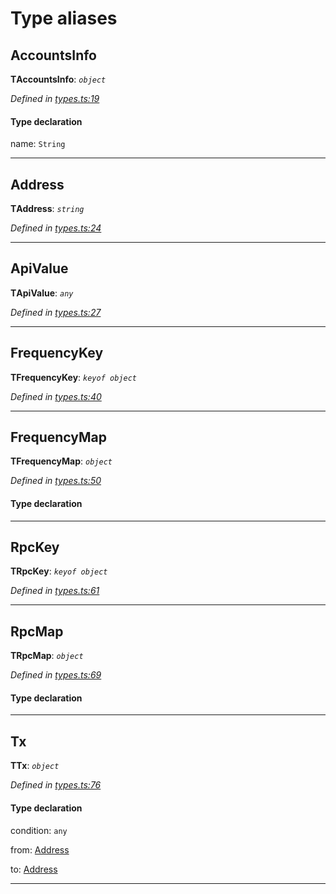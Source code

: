 

# Type aliases

<a id="accountsinfo"></a>

##  AccountsInfo

**ΤAccountsInfo**: *`object`*

*Defined in [types.ts:19](https://github.com/paritytech/js-libs/blob/f113b04/packages/light.js/src/types.ts#L19)*

#### Type declaration

 name: `String`

___
<a id="address"></a>

##  Address

**ΤAddress**: *`string`*

*Defined in [types.ts:24](https://github.com/paritytech/js-libs/blob/f113b04/packages/light.js/src/types.ts#L24)*

___
<a id="apivalue"></a>

##  ApiValue

**ΤApiValue**: *`any`*

*Defined in [types.ts:27](https://github.com/paritytech/js-libs/blob/f113b04/packages/light.js/src/types.ts#L27)*

___
<a id="frequencykey"></a>

##  FrequencyKey

**ΤFrequencyKey**: *`keyof object`*

*Defined in [types.ts:40](https://github.com/paritytech/js-libs/blob/f113b04/packages/light.js/src/types.ts#L40)*

___
<a id="frequencymap"></a>

##  FrequencyMap

**ΤFrequencyMap**: *`object`*

*Defined in [types.ts:50](https://github.com/paritytech/js-libs/blob/f113b04/packages/light.js/src/types.ts#L50)*

#### Type declaration

___
<a id="rpckey"></a>

##  RpcKey

**ΤRpcKey**: *`keyof object`*

*Defined in [types.ts:61](https://github.com/paritytech/js-libs/blob/f113b04/packages/light.js/src/types.ts#L61)*

___
<a id="rpcmap"></a>

##  RpcMap

**ΤRpcMap**: *`object`*

*Defined in [types.ts:69](https://github.com/paritytech/js-libs/blob/f113b04/packages/light.js/src/types.ts#L69)*

#### Type declaration

___
<a id="tx"></a>

##  Tx

**ΤTx**: *`object`*

*Defined in [types.ts:76](https://github.com/paritytech/js-libs/blob/f113b04/packages/light.js/src/types.ts#L76)*

#### Type declaration

 condition: `any`

 from: [Address](_types_.md#address)

 to: [Address](_types_.md#address)

___

